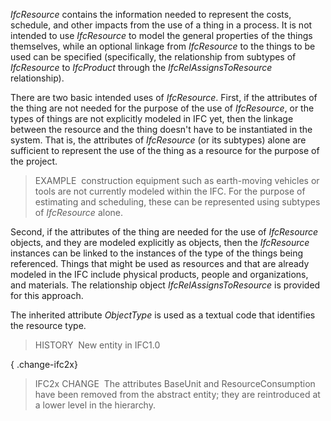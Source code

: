 ﻿_IfcResource_ contains the information needed to represent the costs, schedule, and other impacts from the use of a thing in a process. It is not intended to use _IfcResource_ to model the general properties of the things themselves, while an optional linkage from _IfcResource_ to the things to be used can be specified (specifically, the relationship from subtypes of _IfcResource_ to _IfcProduct_ through the _IfcRelAssignsToResource_ relationship).

There are two basic intended uses of _IfcResource_. First, if the attributes of the thing are not needed for the purpose of the use of _IfcResource_, or the types of things are not explicitly modeled in IFC yet, then the linkage between the resource and the thing doesn't have to be instantiated in the system. That is, the attributes of _IfcResource_ (or its subtypes) alone are sufficient to represent the use of the thing as a resource for the purpose of the project.

> EXAMPLE&nbsp; construction equipment such as earth-moving vehicles or tools are not currently modeled within the IFC. For the purpose of estimating and scheduling, these can be represented using subtypes of _IfcResource_ alone.

Second, if the attributes of the thing are needed for the use of _IfcResource_ objects, and they are modeled explicitly as objects, then the _IfcResource_ instances can be linked to the instances of the type of the things being referenced. Things that might be used as resources and that are already modeled in the IFC include physical products, people and organizations, and materials. The relationship object _IfcRelAssignsToResource_ is provided for this approach.

The inherited attribute _ObjectType_ is used as a textual code that identifies the resource type.

> HISTORY&nbsp; New entity in IFC1.0

{ .change-ifc2x}
> IFC2x CHANGE&nbsp; The attributes BaseUnit and ResourceConsumption have been removed from the abstract entity; they are reintroduced at a lower level in the hierarchy.
